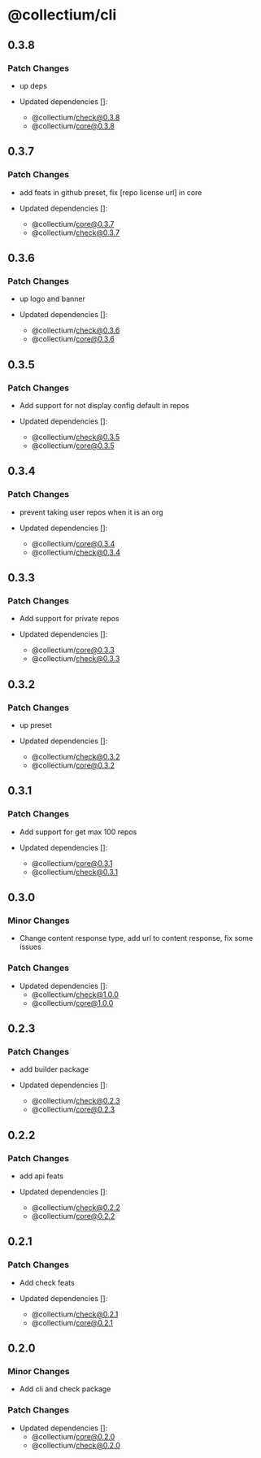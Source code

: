 # @collectium/cli

## 0.3.8

### Patch Changes

- up deps

- Updated dependencies []:
  - @collectium/check@0.3.8
  - @collectium/core@0.3.8

## 0.3.7

### Patch Changes

- add feats in github preset, fix [repo license url] in core

- Updated dependencies []:
  - @collectium/core@0.3.7
  - @collectium/check@0.3.7

## 0.3.6

### Patch Changes

- up logo and banner

- Updated dependencies []:
  - @collectium/check@0.3.6
  - @collectium/core@0.3.6

## 0.3.5

### Patch Changes

- Add support for not display config default in repos

- Updated dependencies []:
  - @collectium/check@0.3.5
  - @collectium/core@0.3.5

## 0.3.4

### Patch Changes

- prevent taking user repos when it is an org

- Updated dependencies []:
  - @collectium/core@0.3.4
  - @collectium/check@0.3.4

## 0.3.3

### Patch Changes

- Add support for private repos

- Updated dependencies []:
  - @collectium/core@0.3.3
  - @collectium/check@0.3.3

## 0.3.2

### Patch Changes

- up preset

- Updated dependencies []:
  - @collectium/check@0.3.2
  - @collectium/core@0.3.2

## 0.3.1

### Patch Changes

- Add support for get max 100 repos

- Updated dependencies []:
  - @collectium/core@0.3.1
  - @collectium/check@0.3.1

## 0.3.0

### Minor Changes

- Change content response type, add url to content response, fix some issues

### Patch Changes

- Updated dependencies []:
  - @collectium/check@1.0.0
  - @collectium/core@1.0.0

## 0.2.3

### Patch Changes

- add builder package

- Updated dependencies []:
  - @collectium/check@0.2.3
  - @collectium/core@0.2.3

## 0.2.2

### Patch Changes

- add api feats

- Updated dependencies []:
  - @collectium/check@0.2.2
  - @collectium/core@0.2.2

## 0.2.1

### Patch Changes

- Add check feats

- Updated dependencies []:
  - @collectium/check@0.2.1
  - @collectium/core@0.2.1

## 0.2.0

### Minor Changes

- Add cli and check package

### Patch Changes

- Updated dependencies []:
  - @collectium/core@0.2.0
  - @collectium/check@0.2.0
